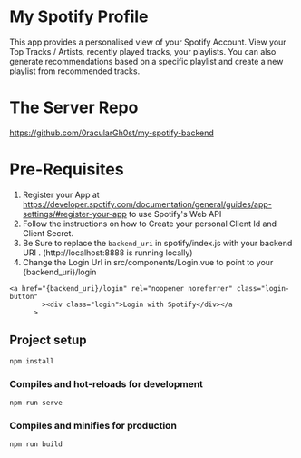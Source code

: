 # My Spotify Profile
This app provides a personalised view of your Spotify Account. 
View your Top Tracks / Artists, recently played tracks, your playlists. 
You can also generate recommendations based on a specific playlist and create a new playlist from recommended tracks.

# The Server Repo 

https://github.com/0racularGh0st/my-spotify-backend 

# Pre-Requisites

1. Register your App at https://developer.spotify.com/documentation/general/guides/app-settings/#register-your-app  to use Spotify's Web API 
2. Follow the instructions on how to Create your personal Client Id and Client Secret.
3. Be Sure to replace the `backend_uri` in spotify/index.js with your backend URI . (http://localhost:8888 is running locally) 
4. Change the Login Url in src/components/Login.vue to point to your {backend_uri}/login
```
<a href="{backend_uri}/login" rel="noopener noreferrer" class="login-button"
        ><div class="login">Login with Spotify</div></a
      >
```

## Project setup
```
npm install
```

### Compiles and hot-reloads for development
```
npm run serve
```

### Compiles and minifies for production
```
npm run build
```
